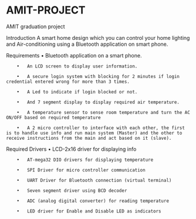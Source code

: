 # AMIT-PROJECT
AMIT graduation project

Introduction
	A smart home design which you can control your home lighting and Air-conditioning using a Bluetooth application on smart phone.
        
  
Requirements
        •	Bluetooth application on a smart phone.

        •	An LCD screen to display user information.

        •	A secure login system with blocking for 2 minutes if login credential entered wrong for more than 3 times.

        •	A Led to indicate if login blocked or not.

        •	And 7 segment display to display required air temperature.

        •	A temperature sensor to sense room temperature and turn the AC ON/OFF based on required temperature

        •	A 2 micro controller to interface with each other, the first is to handle use info and run main system (Master) and the other to receive instructions from the main and act based on it (slave).


Required Drivers
        •	LCD-2x16 driver for displaying info

        •	AT-mega32 DIO drivers for displaying temperature 

        •	SPI Driver for micro controller communication 

        •	UART Driver for Bluetooth connection (virtual terminal)

        •	Seven segment driver using BCD decoder

        •	ADC (analog digital converter) for reading temperature

        •	LED driver for Enable and Disable LED as indicators

